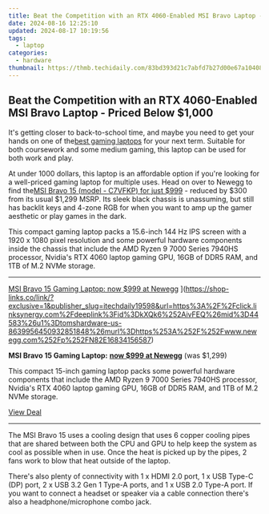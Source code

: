 ```yaml
---
title: Beat the Competition with an RTX 4060-Enabled MSI Bravo Laptop - Priced Below $1,000
date: 2024-08-16 12:25:10
updated: 2024-08-17 10:19:56
tags:
  - laptop
categories:
  - hardware
thumbnail: https://thmb.techidaily.com/83bd393d21c7abfd7b27d00e67a10408d1dab802639c40985f8dc584b2c42bbd.jpg
---
```


## Beat the Competition with an RTX 4060-Enabled MSI Bravo Laptop - Priced Below $1,000

It's getting closer to back-to-school time, and maybe you need to get your hands on one of the[best gaming laptops](https://tools.techidaily.com) for your next term. Suitable for both coursework and some medium gaming, this laptop can be used for both work and play.

 At under 1000 dollars, this laptop is an affordable option if you're looking for a well-priced gaming laptop for multiple uses. Head on over to Newegg to find the[MSI Bravo 15 (model - C7VFKP) for just $999](https://click.linksynergy.com/deeplink?id=kXQk6%2AivFEQ&mid=44583&u1=tomshardware-us-1144634515843837752&murl=https%3A%2F%2Fwww.newegg.com%2Fp%2FN82E16834156587) \- reduced by $300 from its usual $1,299 MSRP. Its sleek black chassis is unassuming, but still has backlit keys and 4-zone RGB for when you want to amp up the gamer aesthetic or play games in the dark.

 This compact gaming laptop packs a 15.6-inch 144 Hz IPS screen with a 1920 x 1080 pixel resolution and some powerful hardware components inside the chassis that include the AMD Ryzen 9 7000 Series 7940HS processor, Nvidia's RTX 4060 laptop gaming GPU, 16GB of DDR5 RAM, and 1TB of M.2 NVMe storage.

---

[MSI Bravo 15 Gaming Laptop: now $999 at Newegg](https://cdn.mos.cms.futurecdn.net/H8n6MrpqmzT3oYKPbHbPhM-200-100.png "MSI Bravo 15 Gaming Laptop: now $999 at Newegg") ](https://shop-links.co/link/?exclusive=1&publisher_slug=itechdaily19598&url=https%3A%2F%2Fclick.linksynergy.com%2Fdeeplink%3Fid%3DkXQk6%252AivFEQ%26mid%3D44583%26u1%3Dtomshardware-us-8639956450932851848%26murl%3Dhttps%253A%252F%252Fwww.newegg.com%252Fp%252FN82E16834156587)

**MSI Bravo 15 Gaming Laptop:** [**now $999 at Newegg**](https://shop-links.co/link/?exclusive=1&publisher_slug=itechdaily19598&url=https%3A%2F%2Fclick.linksynergy.com%2Fdeeplink%3Fid%3DkXQk6%252AivFEQ%26mid%3D44583%26u1%3Dtomshardware-us-1069798097095897026%26murl%3Dhttps%253A%252F%252Fwww.newegg.com%252Fp%252FN82E16834156587) (was $1,299)  
  
 This compact 15-inch gaming laptop packs some powerful hardware components that include the AMD Ryzen 9 7000 Series 7940HS processor, Nvidia's RTX 4060 laptop gaming GPU, 16GB of DDR5 RAM, and 1TB of M.2 NVMe storage.

[View Deal](https://shop-links.co/link/?exclusive=1&publisher_slug=itechdaily19598&url=https%3A%2F%2Fclick.linksynergy.com%2Fdeeplink%3Fid%3DkXQk6%252AivFEQ%26mid%3D44583%26u1%3Dtomshardware-us-8639956450932851848%26murl%3Dhttps%253A%252F%252Fwww.newegg.com%252Fp%252FN82E16834156587)

---

 The MSI Bravo 15 uses a cooling design that uses 6 copper cooling pipes that are shared between both the CPU and GPU to help keep the system as cool as possible when in use. Once the heat is picked up by the pipes, 2 fans work to blow that heat outside of the laptop.

 There's also plenty of connectivity with 1 x HDMI 2.0 port, 1 x USB Type-C (DP) port, 2 x USB 3.2 Gen 1 Type-A ports, and 1 x USB 2.0 Type-A port. If you want to connect a headset or speaker via a cable connection there's also a headphone/microphone combo jack.

<ins class="adsbygoogle"
     style="display:block"
     data-ad-format="autorelaxed"
     data-ad-client="ca-pub-7571918770474297"
     data-ad-slot="1223367746"></ins>



<ins class="adsbygoogle"
     style="display:block"
     data-ad-client="ca-pub-7571918770474297"
     data-ad-slot="8358498916"
     data-ad-format="auto"
     data-full-width-responsive="true"></ins>
